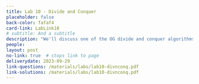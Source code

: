 ```yaml
---
title: Lab 10 - Divide and Conquer
placeholder: false
back-color: fafaf4
card-link: LabLink10
# subtitle: And a subtitle
description: "We'll discuss one of the OG divide and conquer algorithms: Kartsuba's algorithm."
people:
layout: post
no-link: true  # stops link to page 
deliverydate: 2023-09-29
link-questions: /materials/labs/lab10-divnconq.pdf
link-solutions: /materials/labs/lab10-divnconq.pdf
---
```










